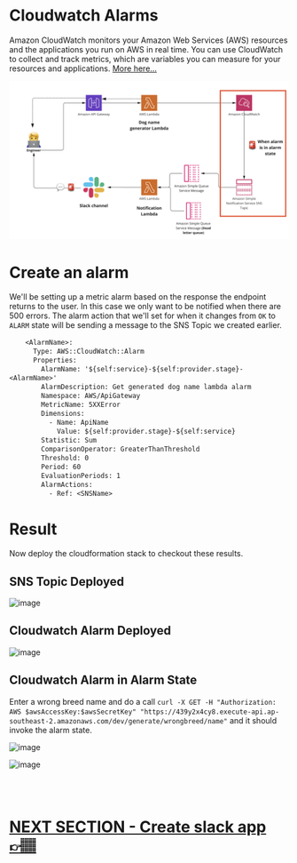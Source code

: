 # Cloudwatch Alarms

Amazon CloudWatch monitors your Amazon Web Services (AWS) resources and the applications you run on AWS in real time. You can use CloudWatch to collect and track metrics, which are variables you can measure for your resources and applications. [More here...](https://docs.aws.amazon.com/AmazonCloudWatch/latest/monitoring/WhatIsCloudWatch.html)

![image](diagram.png)

# Create an alarm
We'll be setting up a metric alarm based on the response the endpoint returns to the user. In this case we only want to be notified when there are 500 errors. The alarm action that we'll set for when it changes from `OK` to `ALARM` state will be sending a message to the SNS Topic we created earlier. 

```
    <AlarmName>:
      Type: AWS::CloudWatch::Alarm
      Properties:
        AlarmName: '${self:service}-${self:provider.stage}-<AlarmName>'
        AlarmDescription: Get generated dog name lambda alarm
        Namespace: AWS/ApiGateway
        MetricName: 5XXError
        Dimensions:
          - Name: ApiName
            Value: ${self:provider.stage}-${self:service}
        Statistic: Sum
        ComparisonOperator: GreaterThanThreshold
        Threshold: 0
        Period: 60
        EvaluationPeriods: 1
        AlarmActions:
          - Ref: <SNSName>
```

# Result
Now deploy the cloudformation stack to checkout these results.

## SNS Topic Deployed
![image](https://user-images.githubusercontent.com/17308998/151505446-e6188dbf-78c8-4df7-9fc8-a511b0f4f984.png)

## Cloudwatch Alarm Deployed
![image](https://user-images.githubusercontent.com/17308998/151508293-41ff5cab-efdc-4d7e-8bb9-f11211b866b7.png)

## Cloudwatch Alarm in Alarm State
Enter a wrong breed name and do a call `curl -X GET -H "Authorization: AWS $awsAccessKey:$awsSecretKey" "https://439y2x4cy8.execute-api.ap-southeast-2.amazonaws.com/dev/generate/wrongbreed/name"` and it should invoke the alarm state.

![image](https://user-images.githubusercontent.com/17308998/151507318-1ce3b704-38a3-4030-956d-17cd9b6db9ab.png)

![image](https://user-images.githubusercontent.com/17308998/151507359-32539ec3-e59f-4e93-a510-d1a46e1e4733.png)




</br>
</br>

# [NEXT SECTION - Create slack app 👉🏽](../03.6-create-slack-app/0.3.6-create-slack-app.md)
